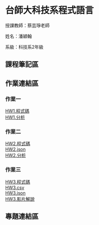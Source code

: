 # 台師大科技系程式語言
授課教師：蔡芸琤老師

姓名：潘穎翰   

系級：科技系2年級  

## 課程筆記區  
## 作業連結區
### 作業一
[HW1.程式碼](https://github.com/ethanlin1126/PL/blob/main/HW1.ipynb)<br>
[HW1.分析](https://github.com/ethanlin1126/PL/blob/main/HW1_%E5%88%86%E6%9E%90.pdf)
### 作業二
[HW2.程式碼](https://github.com/ethanlin1126/PL/blob/main/HW2.ipynb)<br>
[HW2.json](https://github.com/ethanlin1126/PL/blob/main/app_rankings.json)<br>
[HW2.分析](https://github.com/ethanlin1126/PL/blob/main/HW2%E5%88%86%E6%9E%90.pdf)
### 作業三
[HW3.程式碼](https://github.com/ethanlin1126/PL/blob/main/HW3.ipynb)<br>
[HW3.csv](https://github.com/ethanlin1126/PL/blob/main/ptt_basketball_titles.csv)<br>
[HW3.json](https://github.com/ethanlin1126/PL/blob/main/CHAT.json)<br>
[HW3.影片解說](https://youtu.be/JVXopdHOlwc)<br> 
## 專題連結區  
